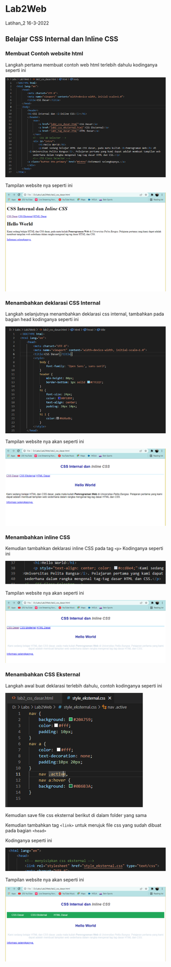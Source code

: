 # Lab2Web
Latihan_2 16-3-2022

## Belajar CSS Internal dan Inline CSS

### Membuat Contoh website html
Langkah pertama membuat contoh web html terlebih dahulu
kodinganya seperti ini

![ss 1](img/ss1-1.png)

Tampilan website nya seperti ini

![ss 2](img/ss1-2.png)

### Menambahkan deklarasi CSS Internal
Langkah selanjutnya menambahkan deklarasi css internal, tambahkan pada bagian head
kodinganya seperti ini

![ss 3](img/ss2-1.png)

Tampilan website nya akan seperti ini

![ss 4](img/ss2-2.png)

### Menambahkan inline CSS
Kemudian tambahkan deklarasi inline CSS pada tag `<p>`
Kodinganya seperti ini

![ss 5](img/ss3-1.png)

Tampilan website nya akan seperti ini

![ss 6](img/ss3-2.png)

### Menambahkan CSS Eksternal
Langkah awal buat deklarasi terlebih dahulu, contoh kodinganya seperti ini

![ss 7](img/ss4-1.png)

Kemudian save file css eksternal berikut di dalam folder yang sama

Kemudian tambahkan tag `<link>` untuk merujuk file css yang sudah dibuat pada bagian `<head>`

Kodinganya seperti ini

![ss 8](img/ss4-2.png)

Tampilan website nya akan seperti ini

![ss 9](img/ss4-3.png)